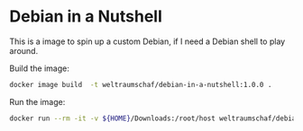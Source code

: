 # Debian in a Nutshell

This is a image to spin up a custom Debian, if I need a Debian shell to play around.

Build the image:

```bash
docker image build  -t weltraumschaf/debian-in-a-nutshell:1.0.0 .
```

Run the image:

```bash
docker run --rm -it -v ${HOME}/Downloads:/root/host weltraumschaf/debian-in-a-nutshell:1.0.0 /bin/bash
```
